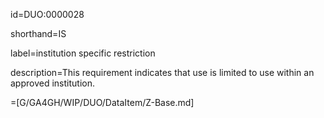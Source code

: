 id=DUO:0000028

shorthand=IS

label=institution specific restriction

description=This requirement indicates that use is limited to use within an approved institution.

=[G/GA4GH/WIP/DUO/DataItem/Z-Base.md]
